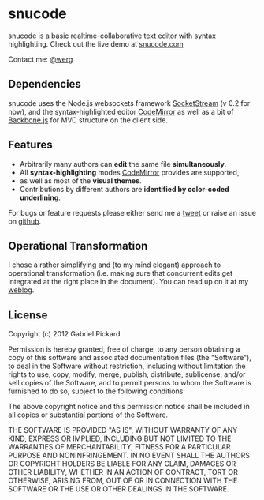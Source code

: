 # snucode

snucode is a basic realtime-collaborative text editor with syntax highlighting. Check out the live demo at [snucode.com](http://snucode.com)

Contact me: [@werg](http://twitter.com/werg) 

## Dependencies

snucode uses the Node.js websockets framework [SocketStream](https://github.com/socketstream/socketstream) (v 0.2 for now), and the syntax-highlighted editor [CodeMirror](http://codemirror.net/) as well as a bit of [Backbone.js](http://documentcloud.github.com/backbone/) for MVC structure on the client side.

## Features

* Arbitrarily many authors can **edit** the same file **simultaneously**.
* All  **syntax-highlighting** modes [CodeMirror](http://codemirror.net/) provides are supported,
* as well as most of the **visual themes**. 
* Contributions by different authors are **identified by color-coded underlining**.

For bugs or feature requests please either send me a [tweet](http://twitter.com/werg) or raise an issue on [github](https://github.com/werg/snucode/issues).

## Operational Transformation

I chose a rather simplifying and (to my mind elegant) approach to operational transformation (i.e. making sure that concurrent edits get integrated at the right place in the document). You can read up on it at my [weblog](http://gpickard.wordpress.com/2012/02/14/my-approach-to-operational-transformation/).

## License

Copyright (c) 2012 Gabriel Pickard

Permission is hereby granted, free of charge, to any person obtaining a copy of this software and associated documentation files (the "Software"), to deal in the Software without restriction, including without limitation the rights to use, copy, modify, merge, publish, distribute, sublicense, and/or sell copies of the Software, and to permit persons to whom the Software is furnished to do so, subject to the following conditions:

The above copyright notice and this permission notice shall be included in all copies or substantial portions of the Software.

THE SOFTWARE IS PROVIDED "AS IS", WITHOUT WARRANTY OF ANY KIND, EXPRESS OR IMPLIED, INCLUDING BUT NOT LIMITED TO THE WARRANTIES OF MERCHANTABILITY, FITNESS FOR A PARTICULAR PURPOSE AND NONINFRINGEMENT. IN NO EVENT SHALL THE AUTHORS OR COPYRIGHT HOLDERS BE LIABLE FOR ANY CLAIM, DAMAGES OR OTHER LIABILITY, WHETHER IN AN ACTION OF CONTRACT, TORT OR OTHERWISE, ARISING FROM, OUT OF OR IN CONNECTION WITH THE SOFTWARE OR THE USE OR OTHER DEALINGS IN THE SOFTWARE.